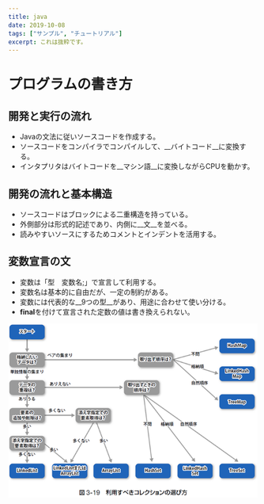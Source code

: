 ```yaml
---
title: java
date: 2019-10-08
tags: ["サンプル", "チュートリアル"]
excerpt: これは抜粋です。
---
```

# プログラムの書き方

## 開発と実行の流れ
- Javaの文法に従いソースコードを作成する。  
- ソースコードをコンパイラでコンパイルして、__バイトコード__に変換する。  
- インタプリタはバイトコードを__マシン語__に変換しながらCPUを動かす。  

## 開発の流れと基本構造
- ソースコードはブロックによる二重構造を持っている。  
- 外側部分は形式的記述であり、内側に__文__を並べる。  
- 読みやすいソースにするためコメントとインデントを活用する。  

## 変数宣言の文
- 変数は「型　変数名;」で宣言して利用する。  
- 変数名は基本的に自由だが、一定の制約がある。  
- 変数には代表的な__9つの型__があり、用途に合わせて使い分ける。  
- **final**を付けて宣言された定数の値は書き換えられない。  

















![Collection](./images/Collection.png)
